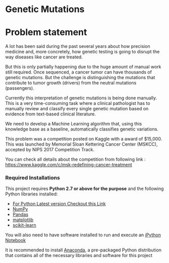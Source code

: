 # Genetic Mutations

# Problem statement

A lot has been said during the past several years about how precision medicine and, more concretely, how genetic testing is going to disrupt the way diseases like cancer are treated.

But this is only partially happening due to the huge amount of manual work still required. Once sequenced, a cancer tumor can have thousands of genetic mutations. But the challenge is distinguishing the mutations that contribute to tumor growth (drivers) from the neutral mutations (passengers).

Currently this interpretation of genetic mutations is being done manually. This is a very time-consuming task where a clinical pathologist has to manually review and classify every single genetic mutation based on evidence from text-based clinical literature.

We need to develop a Machine Learning algorithm that, using this knowledge base as a baseline, automatically classifies genetic variations.

This problem was a competition posted on Kaggle with a award of $15,000. This was launched by  Memorial Sloan Kettering Cancer Center (MSKCC), accepted by NIPS 2017 Competition Track.


You can check all details about the competition from following link :
https://www.kaggle.com/c/msk-redefining-cancer-treatment


### Required Installations

This project requires **Python 2.7 or above for the purpose** and the following Python libraries installed:

- [For Python Latest version Checkout this Link](https://www.python.org/downloads/)
- [NumPy](http://www.numpy.org/)
- [Pandas](http://pandas.pydata.org)
- [matplotlib](http://matplotlib.org/)
- [scikit-learn](http://scikit-learn.org/stable/)

You will also need to have software installed to run and execute an [iPython Notebook](http://ipython.org/notebook.html)

It is recommended to install [Anaconda](https://www.continuum.io/downloads), a pre-packaged Python distribution that contains all of the necessary libraries and software for this project

